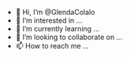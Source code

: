 - 👋 Hi, I’m @GlendaColalo
- 👀 I’m interested in ...
- 🌱 I’m currently learning ...
- 💞️ I’m looking to collaborate on ...
- 📫 How to reach me ...

<!---
GlendaColalo/GlendaColalo is a ✨ special ✨ repository because its `README.md` (this file) appears on your GitHub profile.
You can click the Preview link to take a look at your changes.
--->
